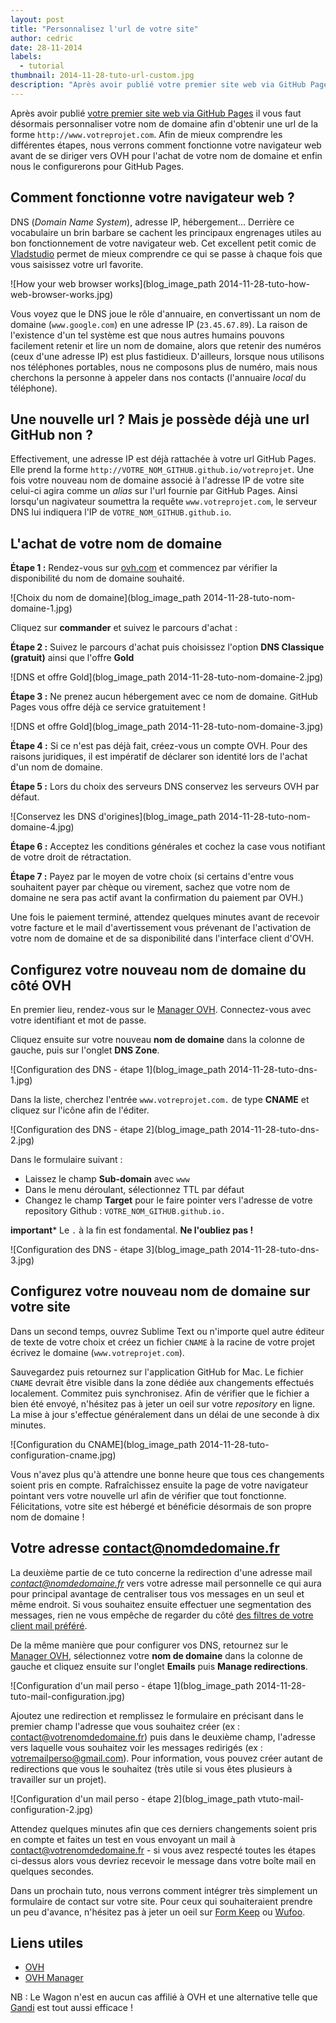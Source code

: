 ```yaml
---
layout: post
title: "Personnalisez l'url de votre site"
author: cedric
date: 28-11-2014
labels:
  - tutorial
thumbnail: 2014-11-28-tuto-url-custom.jpg
description: "Après avoir publié votre premier site web via GitHub Pages, nous vous proposons maintenant d'apprendre à personnaliser votre nom de domaine ainsi que votre adresse mail de contact."
---
```


Après avoir publié [votre premier site web via GitHub Pages](http://www.lewagon.org/blog/publier-site-github-pages) il vous faut désormais personnaliser votre nom de domaine afin d'obtenir une url de la forme ```http://www.votreprojet.com```. Afin de mieux comprendre les différentes étapes, nous verrons comment fonctionne votre navigateur web avant de se diriger vers OVH pour l'achat de votre nom de domaine et enfin nous le configurerons pour GitHub Pages.

## Comment fonctionne votre navigateur web ?

DNS (*Domain Name System*), adresse IP, hébergement... Derrière ce vocabulaire un brin barbare se cachent les principaux engrenages utiles au bon fonctionnement de votre navigateur web. Cet excellent petit comic de [Vladstudio](http://www.vladstudio.com/wallpaper/?how_internet_works) permet de mieux comprendre ce qui se passe à chaque fois que vous saisissez votre url favorite.

![How your web browser works](blog_image_path 2014-11-28-tuto-how-web-browser-works.jpg)

Vous voyez que le DNS joue le rôle d'annuaire, en convertissant un nom de domaine (`www.google.com`) en une adresse IP (`23.45.67.89`). La raison de l'existence d'un tel système est que nous autres humains pouvons facilement retenir et lire un nom de domaine, alors que retenir des numéros (ceux d'une adresse IP) est plus fastidieux. D'ailleurs, lorsque nous utilisons nos téléphones portables, nous ne composons plus de numéro, mais nous cherchons la personne à appeler dans nos contacts (l'annuaire *local* du téléphone).

## Une nouvelle url ? Mais je possède déjà une url GitHub non ?

Effectivement, une adresse IP est déjà rattachée à votre url GitHub Pages. Elle prend la forme `http://VOTRE_NOM_GITHUB.github.io/votreprojet`. Une fois votre nouveau nom de domaine associé à l'adresse IP de votre site celui-ci agira comme un *alias* sur l'url fournie par GitHub Pages. Ainsi lorsqu'un nagivateur soumettra la requête ```www.votreprojet.com```, le serveur DNS lui indiquera l'IP de ```VOTRE_NOM_GITHUB.github.io```.

## L'achat de votre nom de domaine

**Étape 1 :** Rendez-vous sur [ovh.com](https://www.ovh.com/fr/index.xml) et commencez par vérifier la disponibilité du nom de domaine souhaité.

![Choix du nom de domaine](blog_image_path 2014-11-28-tuto-nom-domaine-1.jpg)

Cliquez sur **commander** et suivez le parcours d'achat :

**Étape 2 :** Suivez le parcours d'achat puis choisissez l'option **DNS Classique (gratuit)** ainsi que l'offre **Gold**

![DNS et offre Gold](blog_image_path 2014-11-28-tuto-nom-domaine-2.jpg)

**Étape 3 :** Ne prenez aucun hébergement avec ce nom de domaine. GitHub Pages vous offre déjà ce service gratuitement !

![DNS et offre Gold](blog_image_path 2014-11-28-tuto-nom-domaine-3.jpg)

**Étape 4 :** Si ce n'est pas déjà fait, créez-vous un compte OVH. Pour des raisons juridiques, il est impératif de déclarer son identité lors de l'achat d'un nom de domaine.

**Étape 5 :** Lors du choix des serveurs DNS conservez les serveurs OVH par défaut.

![Conservez les DNS d'origines](blog_image_path 2014-11-28-tuto-nom-domaine-4.jpg)

**Étape 6 :** Acceptez les conditions générales et cochez la case vous notifiant de votre droit de rétractation.

**Étape 7 :** Payez par le moyen de votre choix (si certains d'entre vous souhaitent payer par chèque ou virement, sachez que votre nom de domaine ne sera pas actif avant la confirmation du paiement par OVH.)

Une fois le paiement terminé, attendez quelques minutes avant de recevoir votre facture et le mail d'avertissement vous prévenant de l'activation de votre nom de domaine et de sa disponibilité dans l'interface client d'OVH.

## Configurez votre nouveau nom de domaine du côté OVH

En premier lieu, rendez-vous sur le [Manager OVH](https://www.ovh.com/manager/web/login/). Connectez-vous avec votre identifiant et mot de passe.

Cliquez ensuite sur votre nouveau **nom de domaine** dans la colonne de gauche, puis sur l'onglet **DNS Zone**.

![Configuration des DNS - étape 1](blog_image_path 2014-11-28-tuto-dns-1.jpg)

Dans la liste, cherchez l'entrée ```www.votreprojet.com.``` de type **CNAME** et cliquez sur l'icône afin de l'éditer.

![Configuration des DNS - étape 2](blog_image_path 2014-11-28-tuto-dns-2.jpg)

Dans le formulaire suivant :

- Laissez le champ **Sub-domain** avec ```www```
- Dans le menu déroulant, sélectionnez TTL par défaut
- Changez le champ **Target** pour le faire pointer vers l'adresse de votre repository Github : ```VOTRE_NOM_GITHUB.github.io.```

**important*** Le ```.``` à la fin est fondamental. **Ne l'oubliez pas !**

![Configuration des DNS - étape 3](blog_image_path 2014-11-28-tuto-dns-3.jpg)

## Configurez votre nouveau nom de domaine sur votre site

Dans un second temps, ouvrez Sublime Text ou n'importe quel autre éditeur de texte de votre choix et créez un fichier ```CNAME``` à la racine de votre projet écrivez le domaine (`www.votreprojet.com`).

Sauvegardez puis retournez sur l'application GitHub for Mac. Le fichier `CNAME` devrait être visible dans la zone dédiée aux changements effectués localement. Commitez puis synchronisez. Afin de vérifier que le fichier a bien été envoyé, n'hésitez pas à jeter un oeil sur votre *repository* en ligne. La mise à jour s'effectue généralement dans un délai de une seconde à dix minutes.

![Configuration du CNAME](blog_image_path 2014-11-28-tuto-configuration-cname.jpg)

Vous n'avez plus qu'à attendre une bonne heure que tous ces changements soient pris en compte. Rafraîchissez ensuite la page de votre navigateur pointant vers votre nouvelle url afin de vérifier que tout fonctionne. Félicitations, votre site est hébergé et bénéficie désormais de son propre nom de domaine !

## Votre adresse contact@nomdedomaine.fr

La deuxième partie de ce tuto concerne la redirection d'une adresse mail *contact@nomdedomaine.fr* vers votre adresse mail personnelle ce qui aura pour principal avantage de centraliser tous vos messages en un seul et même endroit. Si vous souhaitez ensuite effectuer une segmentation des messages, rien ne vous empêche de regarder du côté [des filtres de votre client mail préféré](https://support.google.com/mail/answer/6579?hl=fr).

De la même manière que pour configurer vos DNS, retournez sur le [Manager OVH](https://www.ovh.com/manager/web/login/), sélectionnez votre **nom de domaine** dans la colonne de gauche et cliquez ensuite sur l'onglet **Emails** puis **Manage redirections**.

![Configuration d'un mail perso - étape 1](blog_image_path 2014-11-28-tuto-mail-configuration.jpg)

Ajoutez une redirection et remplissez le formulaire en précisant dans le premier champ l'adresse que vous souhaitez créer (ex : contact@votrenomdedomaine.fr) puis dans le deuxième champ, l'adresse vers laquelle vous souhaitez voir les messages redirigés (ex : votremailperso@gmail.com). Pour information, vous pouvez créer autant de redirections que vous le souhaitez (très utile si vous êtes plusieurs à travailler sur un projet).

![Configuration d'un mail perso - étape 2](blog_image_path vtuto-mail-configuration-2.jpg)

Attendez quelques minutes afin que ces derniers changements soient pris en compte et faites un test en vous envoyant un mail à contact@votrenomdedomaine.fr - si vous avez respecté toutes les étapes ci-dessus alors vous devriez recevoir le message dans votre boîte mail en quelques secondes.

Dans un prochain tuto, nous verrons comment intégrer très simplement un formulaire de contact sur votre site. Pour ceux qui souhaiteraient prendre un peu d'avance, n'hésitez pas à jeter un oeil sur [Form Keep](https://formkeep.com/) ou [Wufoo](http://www.wufoo.com).

## Liens utiles

- [OVH](https://www.ovh.com/fr/index.xml)
- [OVH Manager](https://www.ovh.com/manager/web/login/)

NB : Le Wagon n'est en aucun cas affilié à OVH et une alternative telle que [Gandi](http://www.gandi.net/) est tout aussi efficace !
